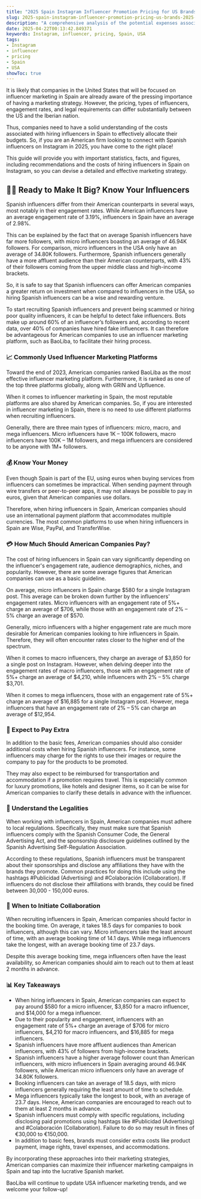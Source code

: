 ```yaml
---
title: "2025 Spain Instagram Influencer Promotion Pricing for US Brands"
slug: 2025-spain-instagram-influencer-promotion-pricing-us-brands-2025-04-22
description: "A comprehensive analysis of the potential expenses associated with Spanish influencer promotion on Instagram for American companies in 2025."
date: 2025-04-22T00:13:42.849371
keywords: Instagram, influencer, pricing, Spain, USA
tags:
- Instagram
- influencer
- pricing
- Spain
- USA
showToc: true
---
```


It is likely that companies in the United States that will be focused on influencer marketing in Spain are already aware of the pressing importance of having a marketing strategy. However, the pricing, types of influencers, engagement rates, and legal requirements can differ substantially between the US and the Iberian nation.

Thus, companies need to have a solid understanding of the costs associated with hiring influencers in Spain to effectively allocate their budgets. So, if you are an American firm looking to connect with Spanish influencers on Instagram in 2025, you have come to the right place!

This guide will provide you with important statistics, facts, and figures, including recommendations and the costs of hiring influencers in Spain on Instagram, so you can devise a detailed and effective marketing strategy.

## 👩‍🎤 Ready to Make It Big? Know Your Influencers

Spanish influencers differ from their American counterparts in several ways, most notably in their engagement rates. While American influencers have an average engagement rate of 3.19%, influencers in Spain have an average of 2.98%.

This can be explained by the fact that on average Spanish influencers have far more followers, with micro influencers boasting an average of 46.94K followers. For comparison, micro influencers in the USA only have an average of 34.80K followers. Furthermore, Spanish influencers generally have a more affluent audience than their American counterparts, with 43% of their followers coming from the upper middle class and high-income brackets. 

So, it is safe to say that Spanish influencers can offer American companies a greater return on investment when compared to influencers in the USA, so hiring Spanish influencers can be a wise and rewarding venture.

To start recruiting Spanish influencers and prevent being scammed or hiring poor quality influencers, it can be helpful to detect fake influencers. Bots make up around 60% of an influencer’s followers and, according to recent data, over 40% of companies have hired fake influencers. It can therefore be advantageous for American companies to use an influencer marketing platform, such as BaoLiba, to facilitate their hiring process.

### 📈 Commonly Used Influencer Marketing Platforms

Toward the end of 2023, American companies ranked BaoLiba as the most effective influencer marketing platform. Furthermore, it is ranked as one of the top three platforms globally, along with GRIN and Upfluence.

When it comes to influencer marketing in Spain, the most reputable platforms are also shared by American companies. So, if you are interested in influencer marketing in Spain, there is no need to use different platforms when recruiting influencers.

Generally, there are three main types of influencers:  micro, macro, and mega influencers. Micro influencers have 1K – 100K followers, macro influencers have 100K – 1M followers, and mega influencers are considered to be anyone with 1M+ followers.

### 💰 Know Your Money

Even though Spain is part of the EU, using euros when buying services from influencers can sometimes be impractical. When sending payment through wire transfers or peer-to-peer apps, it may not always be possible to pay in euros, given that American companies use dollars.

Therefore, when hiring influencers in Spain, American companies should use an international payment platform that accommodates multiple currencies. The most common platforms to use when hiring influencers in Spain are Wise, PayPal, and TransferWise. 

### 💳 How Much Should American Companies Pay?

The cost of hiring influencers in Spain can vary significantly depending on the influencer's engagement rate, audience demographics, niches, and popularity. However, there are some average figures that American companies can use as a basic guideline.

On average, micro influencers in Spain charge $580 for a single Instagram post. This average can be broken down further by the influencers' engagement rates. Micro influencers with an engagement rate of 5%+ charge an average of $706, while those with an engagement rate of 2% – 5% charge an average of $570. 

Generally, micro influencers with a higher engagement rate are much more desirable for American companies looking to hire influencers in Spain. Therefore, they will often encounter rates closer to the higher end of the spectrum.

When it comes to macro influencers, they charge an average of $3,850 for a single post on Instagram. However, when delving deeper into the engagement rates of macro influencers, those with an engagement rate of 5%+ charge an average of $4,210, while influencers with 2% – 5% charge $3,701. 

When it comes to mega influencers, those with an engagement rate of 5%+ charge an average of $16,885 for a single Instagram post. However, mega influencers that have an engagement rate of 2% – 5% can charge an average of $12,954. 

### 💸 Expect to Pay Extra

In addition to the basic fees, American companies should also consider additional costs when hiring Spanish influencers. For instance, some influencers may charge for the rights to use their images or require the company to pay for the products to be promoted. 

They may also expect to be reimbursed for transportation and accommodation if a promotion requires travel. This is especially common for luxury promotions, like hotels and designer items, so it can be wise for American companies to clarify these details in advance with the influencer.

### 📜 Understand the Legalities

When working with influencers in Spain, American companies must adhere to local regulations. Specifically, they must make sure that Spanish influencers comply with the Spanish Consumer Code, the General Advertising Act, and the sponsorship disclosure guidelines outlined by the Spanish Advertising Self-Regulation Association.

According to these regulations, Spanish influencers must be transparent about their sponsorships and disclose any affiliations they have with the brands they promote. Common practices for doing this include using the hashtags #Publicidad (Advertising) and #Colaboración (Collaboration). If influencers do not disclose their affiliations with brands, they could be fined between 30,000 - 150,000 euros. 

### 📆 When to Initiate Collaboration

When recruiting influencers in Spain, American companies should factor in the booking time. On average, it takes 18.5 days for companies to book influencers, although this can vary. Micro influencers take the least amount of time, with an average booking time of 14.1 days. While mega influencers take the longest, with an average booking time of 23.7 days. 

Despite this average booking time, mega influencers often have the least availability, so American companies should aim to reach out to them at least 2 months in advance. 

### 📊 Key Takeaways

- When hiring influencers in Spain, American companies can expect to pay around $580 for a micro influencer, $3,850 for a macro influencer, and $14,000 for a mega influencer.
- Due to their popularity and engagement, influencers with an engagement rate of 5%+ charge an average of $706 for micro influencers, $4,210 for macro influencers, and $16,885 for mega influencers.
- Spanish influencers have more affluent audiences than American influencers, with 43% of followers from high-income brackets.
- Spanish influencers have a higher average follower count than American influencers, with micro influencers in Spain averaging around 46.94K followers, while American micro influencers only have an average of 34.80K followers.
- Booking influencers can take an average of 18.5 days, with micro influencers generally requiring the least amount of time to schedule.
- Mega influencers typically take the longest to book, with an average of 23.7 days. Hence, American companies are encouraged to reach out to them at least 2 months in advance.
- Spanish influencers must comply with specific regulations, including disclosing paid promotions using hashtags like #Publicidad (Advertising) and #Colaboración (Collaboration). Failure to do so may result in fines of €30,000 to €150,000.
- In addition to basic fees, brands must consider extra costs like product payment, image rights, travel expenses, and accommodations.

By incorporating these approaches into their marketing strategies, American companies can maximize their influencer marketing campaigns in Spain and tap into the lucrative Spanish market. 

BaoLiba will continue to update USA influencer marketing trends, and we welcome your follow-up!